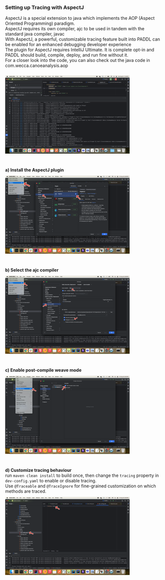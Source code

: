 ### Setting up Tracing with AspectJ

AspectJ is a special extension to java which implements the AOP (Aspect Oriented Programming) paradigm. <br/>
AspectJ requires its own compiler, ajc to be used in tandem with the standard java compiler, javac <br/>
With AspectJ, a powerful, customizable tracing feature built into PADDL can be enabled for an enhanced debugging developer experience <br/>
The plugin for AspectJ requires IntelliJ Ultimate. It is complete opt-in and PADDL should build, compile, deploy, and run fine without it. <br/>
For a closer look into the code, you can also check out the java code in com.wecca.canoeanalysis.aop <br/>

<div style="display: flex; flex-direction: column; width: 80%; align-items: center; justify-content: center; padding: 10px 0 10px 0">
      <img src="../../../../../../../images/tracing.png" alt="tracing" /> <br/>
</div>
<br/>
<b>a) Install the AspectJ plugin </b>
<div style="display: flex; flex-direction: column; width: 80%; align-items: center; justify-content: center; padding: 10px 0 10px 0">
      <img src="../../../../../../../images/aj-plugin.png" alt="aj-plugin" /> <br/>
</div>
<br/>
<b>b) Select the ajc compiler</b>
<div style="display: flex; flex-direction: column; width: 80%; align-items: center; justify-content: center; padding: 10px 0 10px 0">
      <img src="../../../../../../../images/ajc.png" alt="ajc" /> <br/>
</div>
<br/>
<b>c) Enable post-compile weave mode</b>
<div style="display: flex; flex-direction: column; width: 80%; align-items: center; justify-content: center; padding: 10px 0 10px 0">
      <img src="../../../../../../../images/weaving.png" alt="weaving" /> <br/>
</div>
<br/>
<b>d) Customize tracing behaviour</b> <br/>
run <code>maven clean install</code> to build once, then change the <code>tracing</code> property in <code>dev-config.yaml</code> to enable or disable tracing. <br/>
Use <code>@Traceable</code> and <code>@TraceIgnore</code> for fine-grained customization on which methods are traced.
<div style="display: flex; flex-direction: column; width: 80%; align-items: center; justify-content: center; padding: 10px 0 10px 0">
      <img src="../../../../../../../images/tracing-config.png" alt="tracing-config" /> <br/>
</div>
